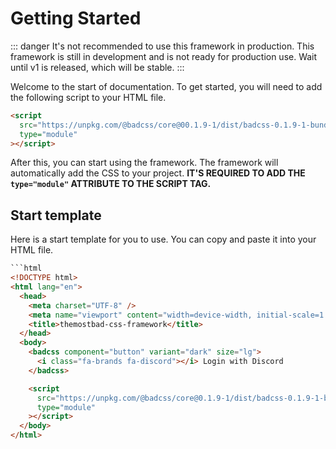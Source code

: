 # Getting Started

::: danger
It's not recommended to use this framework in production. This framework is still in development and is not ready for production use. Wait until v1 is released, which will be stable.
:::

Welcome to the start of documentation. To get started, you will need to add the following script to your HTML file.

```html
<script
  src="https://unpkg.com/@badcss/core@00.1.9-1/dist/badcss-0.1.9-1-bundle"
  type="module"
></script>
```

After this, you can start using the framework. The framework will automatically add the CSS to your project. **IT'S REQUIRED TO ADD THE `type="module"` ATTRIBUTE TO THE SCRIPT TAG.**

## Start template

Here is a start template for you to use. You can copy and paste it into your HTML file.

````html
```html
<!DOCTYPE html>
<html lang="en">
  <head>
    <meta charset="UTF-8" />
    <meta name="viewport" content="width=device-width, initial-scale=1.0" />
    <title>themostbad-css-framework</title>
  </head>
  <body>
    <badcss component="button" variant="dark" size="lg">
      <i class="fa-brands fa-discord"></i> Login with Discord
    </badcss>

    <script
      src="https://unpkg.com/@badcss/core@0.1.9-1/dist/badcss-0.1.9-1-bundle"
      type="module"
    ></script>
  </body>
</html>
````
